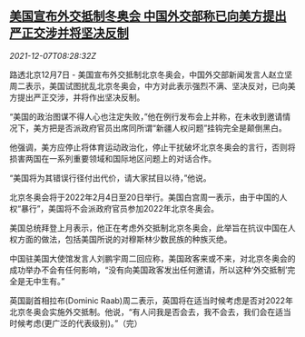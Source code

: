 <!--1638867662000-->
[美国宣布外交抵制冬奥会 中国外交部称已向美方提出严正交涉并将坚决反制](https://cn.reuters.com/article/china-mofa-us-olympic-1207-idCNKBS2IM0OD)
------

<div><i>2021-12-07T08:28:32Z</i></div><p>路透北京12月7日 - 美国宣布外交抵制北京冬奥会，中国外交部新闻发言人赵立坚周二表示，美国试图扰乱北京冬奥会，中方对此表示强烈不满、坚决反对，已向美方提出严正交涉，并将作出坚决反制。</p><p>“美国的政治图谋不得人心也注定失败，”他在例行发布会上并称，在未收到邀请情况下，美方把是否派政府官员出席同所谓“新疆人权问题”挂钩完全是颠倒黑白。</p><p>他强调，美方应停止将体育运动政治化，停止干扰破坏北京冬奥会的言行，否则将损害两国在一系列重要领域和国际地区问题上的对话合作。</p><p>“美国将为其错误行径付出代价，请大家拭目以待，”他说。</p><p>北京冬奥会将于2022年2月4日至20日举行。美国白宫周一表示，由于中国的人权“暴行”，美国将不会派政府官员参加2022年北京冬奥会。</p><p>美国总统拜登上月表示，他正在考虑外交抵制北京冬奥会，此举旨在抗议中国在人权方面的做法，包括美国所说的对穆斯林少数民族的种族灭绝。</p><p>中国驻美国大使馆发言人刘鹏宇周二回应称，美国政客来或不来，对北京冬奥会的成功举办不会有任何影响，“没有向美国政客发出任何邀请，所以这种‘外交抵制’完全是无中生有。”</p><p>英国副首相拉布(Dominic Raab)周二表示，英国将在适当时候考虑是否对2022年北京冬奥会实施外交抵制。他说，“有人问我是否会去，我不会去，我们会在适当时候考虑(更广泛的代表级别)。”（完）</p>
